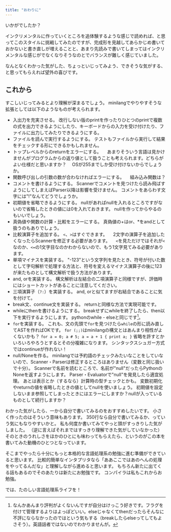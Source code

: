 ```yaml
---
title: "おわりに"
---
```


いかがでしたか？

インクリメンタルに作っていくところを追体験するような感じで読めれば、と思ってこのスタイルに挑戦してみたのですが、完成形を見越してあらかじめ書いておかないと書き直しが増えることと、あまり先読みで書いてしまってはインクリメンタルな感じがでなくなりそうなのとでバランスが難しく感じていました。

なんとなくわかった気がした、ちょっといじってみよう、できそうな気がする、と思ってもらえれば望外の喜びです。

## これから

すこしいじってみるとより理解が深まるでしょう。
minilangでやりやすそうな拡張としては以下のようなものが考えられます。

* 入出力を充実させる。
  改行しない版のprintを作ったりひとつのprintで複数の式を出力できるようにしたり、キーボードからの入力を受け付けたり、ファイルに出力してみたりできるようにする。
* ファイルを読んで実行するようにする。
  テストもファイルから実行して結果をチェックする形にできるかもしれません。
* トップレベルからのreturnをエラーにする。
　あまりそういう言語は見かけませんがプログラムからの返り値として扱うことも考えられます。どちらがよい仕様だと思いますか？
　OSが255までしか受け付けないからでしょうか。
* 関数呼び出しの引数の数が合わなければエラーにする。
　組み込み関数は？
* コメントを書けるようにする。
  Scannerでコメントを見つけたら読み飛ばすようにしてしまえばParser以降は影響を受けません。
  コメントをあらわす文字には"!"なんてどうでしょうか。
* 初期値を省略できるようにする。
  nullがあればnullを入れるところですがないので省略したときの値には0を入れておきます。
  nullを作ってからやるのもいいでしょう。
* 真偽値や関数の計算・比較をエラーにする。
  真偽値の+はor、*をandとして扱うのもありでしょう。
* 比較演算子を追加する。
  `<`、`>`はすぐできます。
　2文字の演算子を追加したくなったらScannerを修正する必要があります。
　`<`を見ただけではそれが`<`なのか、`<=`の1文字目なのかわからないので、もう1文字見てみる必要があります。
* 単項マイナスを実装する。
  "-123"という文字列を見たとき、符号が付いた数として字句解析で処理する方法と、符号を変えるマイナス演算子の後に123が来たものとして構文解析で扱う方法があります。
* and, orを実装する。
  構文解析は左結合の二項演算子と同様ですが、評価時にはショートカットがあることに注意してください。
* 三項演算子（`?:`）を実装する。
  and, orと似てますが右結合であることに気を付けて。
* break文、continue文を実装する。
  returnと同様な方法で実現可能です。
* whileにthenを書けるようにする。
  breakせずにwhileを終了したら、then以下を実行するようにします。
  pythonのwhile - elseと同じです[^while-else]。
  [^while-else]: なんかあんまり評判がよくないんですが自分はけっこう好きです。フラグを付けて管理するよりはよっぽどいい。elseじゃなくてthenだったらそんなに不評にならなかったのではという気もする（breakしたらelseってしてもよさそう）。英語話者ではないのでわかりませんが。
* `for`を実装する。
  これも、文の先頭で`for`を見つけたら`while`の形に読み直してASTを作ればOKです。
  `for (;;)`はminilangの構文とはあんまり相性がよくないかも？
  `for a = 0; a # 5; a = a + 1 { print a; }`
  省略を許すとかいろいろやろうとするとその分複雑になります。
  シンタックスシュガー方式ではcontinueが作れない！
* null/Noneを作る。
  minilangでは予約語のチェックみたいなことをしていないので、Scanner・Parserは修正するところはありません（変数と同じ扱いで十分）。
  Scannerで名前を読むところで、名前が"null"だったらPythonのNoneを返すようにします。
  Parser・Evaluatorで"null"を発見したら適宜処理。
  あとは表示とか（するなら）計算時の型チェックとかも。
  変数初期化やreturnの値を省略したときの値としてnullを使いましょう。
  初期値を設定しないまま参照してしまったときにはエラーにしますか？nullが入っているものとして続行しますか？

わかった気がしたら、一から自分で書いてみるのをおすすめしたいです。
小さく作ったのはそういう意味もあります。
350行なら自分で書いてみるか、っていう気にもなりやすいかと。
私も何度か書いてみてやっと頭がすっきりした気がしました。
（逆に言えばそれまではすっきり理解できた気がしていなかった）
そのときのうれしさをほかのひとにも味わってもらえたら、というのがこの本を書いてみた動機のひとつとなっています。

そこまでやったら十分にもっと本格的な言語処理系の勉強に進む準備ができていると思います。
比較的簡単なインタプリタなら「ああここではあのへんの処理をやってるんだな」と理解しながら進めると思います。
もちろん新たに出てくる話もあるのでそのあたりは新たにお勉強です。
コンパイラは私もこれからお勉強。

では、たのしい言語処理系ライフを！